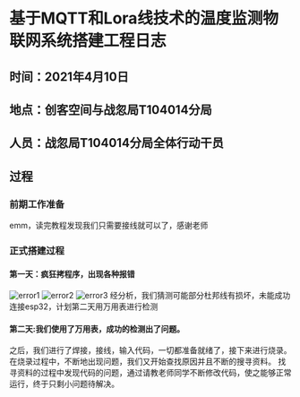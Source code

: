 # 基于MQTT和Lora线技术的温度监测物联网系统搭建工程日志
## 时间：2021年4月10日
## 地点：创客空间与战忽局T104014分局
## 人员：战忽局T104014分局全体行动干员
## 过程
### 前期工作准备
emm，读完教程发现我们只需要接线就可以了，感谢老师
### 正式搭建过程
#### 第一天：疯狂拷程序，出现各种报错
![error1](https://github.com/atm-lab/this/blob/main/assignment-3/QQ%E6%88%AA%E5%9B%BE20210410183812.png)
![error2](https://github.com/atm-lab/this/blob/main/assignment-3/QQ%E6%88%AA%E5%9B%BE20210410184551.png)
![error3](https://github.com/atm-lab/this/blob/main/assignment-3/QQ%E6%88%AA%E5%9B%BE20210410184711.png)
经分析，我们猜测可能部分杜邦线有损坏，未能成功连接esp32，计划第二天用万用表进行检测
#### 第二天:我们使用了万用表，成功的检测出了问题。
之后，我们进行了焊接，接线，输入代码，一切都准备就绪了，接下来进行烧录。
在烧录过程中，不断地出现问题，我们又开始查找原因并且不断的搜寻资料。
找寻资料的过程中发现代码的问题，通过请教老师同学不断修改代码，使之能够正常运行，终于只剩小问题待解决。
